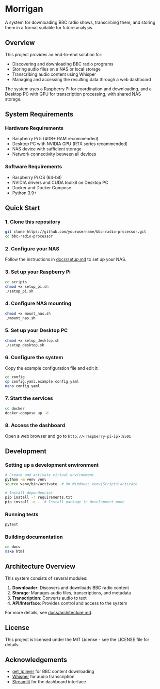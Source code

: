 # Morrigan

A system for downloading BBC radio shows, transcribing them, and storing them in a format suitable for future analysis.

## Overview

This project provides an end-to-end solution for:
- Discovering and downloading BBC radio programs
- Storing audio files on a NAS or local storage
- Transcribing audio content using Whisper
- Managing and accessing the resulting data through a web dashboard

The system uses a Raspberry Pi for coordination and downloading, and a Desktop PC with GPU for transcription processing, with shared NAS storage.

## System Requirements

### Hardware Requirements
- Raspberry Pi 5 (4GB+ RAM recommended)
- Desktop PC with NVIDIA GPU (RTX series recommended)
- NAS device with sufficient storage
- Network connectivity between all devices

### Software Requirements
- Raspberry Pi OS (64-bit)
- NVIDIA drivers and CUDA toolkit on Desktop PC
- Docker and Docker Compose
- Python 3.9+

## Quick Start

### 1. Clone this repository
```bash
git clone https://github.com/yourusername/bbc-radio-processor.git
cd bbc-radio-processor
```

### 2. Configure your NAS
Follow the instructions in [docs/setup.md](docs/setup.md) to set up your NAS.

### 3. Set up your Raspberry Pi
```bash
cd scripts
chmod +x setup_pi.sh
./setup_pi.sh
```

### 4. Configure NAS mounting
```bash
chmod +x mount_nas.sh
./mount_nas.sh
```

### 5. Set up your Desktop PC
```bash
chmod +x setup_desktop.sh
./setup_desktop.sh
```

### 6. Configure the system
Copy the example configuration file and edit it:
```bash
cd config
cp config.yaml.example config.yaml
nano config.yaml
```

### 7. Start the services
```bash
cd docker
docker-compose up -d
```

### 8. Access the dashboard
Open a web browser and go to `http://<raspberry-pi-ip>:8501`

## Development

### Setting up a development environment
```bash
# Create and activate virtual environment
python -m venv venv
source venv/bin/activate  # On Windows: venv\Scripts\activate

# Install dependencies
pip install -r requirements.txt
pip install -e .  # Install package in development mode
```

### Running tests
```bash
pytest
```

### Building documentation
```bash
cd docs
make html
```

## Architecture Overview

This system consists of several modules:

1. **Downloader**: Discovers and downloads BBC radio content
2. **Storage**: Manages audio files, transcriptions, and metadata
3. **Transcription**: Converts audio to text
4. **API/Interface**: Provides control and access to the system

For more details, see [docs/architecture.md](docs/architecture.md).

## License

This project is licensed under the MIT License - see the LICENSE file for details.

## Acknowledgements

- [get_iplayer](https://github.com/get-iplayer/get_iplayer) for BBC content downloading
- [Whisper](https://github.com/openai/whisper) for audio transcription
- [Streamlit](https://streamlit.io/) for the dashboard interface

